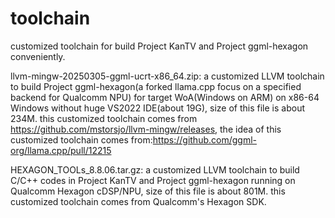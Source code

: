 # toolchain

customized toolchain for build Project KanTV and Project ggml-hexagon conveniently.


llvm-mingw-20250305-ggml-ucrt-x86_64.zip: a customized LLVM toolchain to build Project ggml-hexagon(a forked llama.cpp focus on a specified backend for Qualcomm NPU) for target WoA(Windows on ARM) on x86-64 Windows without huge VS2022 IDE(about 19G), size of this file is about 234M. this customized toolchain comes from https://github.com/mstorsjo/llvm-mingw/releases, the idea of this customized toolchain comes from:https://github.com/ggml-org/llama.cpp/pull/12215

HEXAGON_TOOLs_8.8.06.tar.gz: a customized LLVM toolchain to build C/C++ codes in Project KanTV and Project ggml-hexagon running on Qualcomm Hexagon cDSP/NPU, size of this file is about 801M. this customized toolchain comes from Qualcomm's Hexagon SDK.
